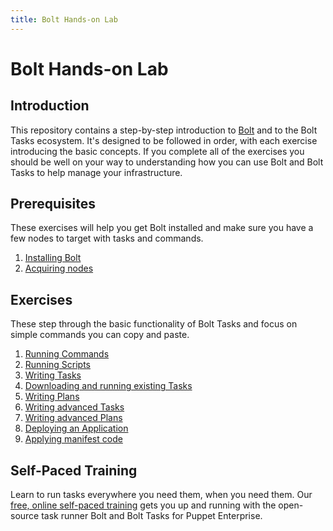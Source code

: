 ```yaml
---
title: Bolt Hands-on Lab
---
```

# Bolt Hands-on Lab

## Introduction

This repository contains a step-by-step introduction to [Bolt](https://github.com/puppetlabs/bolt) and to the Bolt Tasks ecosystem. It's designed to be followed in order, with each exercise introducing the basic concepts. If you complete all of the exercises you should be well on your way to understanding how you can use Bolt and Bolt Tasks to help manage your infrastructure.  

## Prerequisites

These exercises will help you get Bolt installed and make sure you have a few nodes to target with tasks and commands. 

1. [Installing Bolt](./installing_bolt.md)
1. [Acquiring nodes](./acquiring_nodes.md)

## Exercises

These step through the basic functionality of Bolt Tasks and focus on simple commands you can copy and paste.

1. [Running Commands](./running_commands.md)
1. [Running Scripts](./running_scripts.md)
1. [Writing Tasks](./writing_tasks.md)
2. [Downloading and running existing Tasks](./download_run_tasks.md)
3. [Writing Plans](./writing_plans.md)
4. [Writing advanced Tasks](./advanced_tasks.md)
5. [Writing advanced Plans](./advanced_plans.md)
6. [Deploying an Application](./deploy_application.md)
7. [Applying manifest code](./apply_manifest_code.md)

## Self-Paced Training

Learn to run tasks everywhere you need them, when you need them. Our [free, online self-paced training](https://learn.puppet.com/course/puppet-orchestration-bolt-and-tasks) gets you up and running with the open-source task runner Bolt and Bolt Tasks for Puppet Enterprise.
